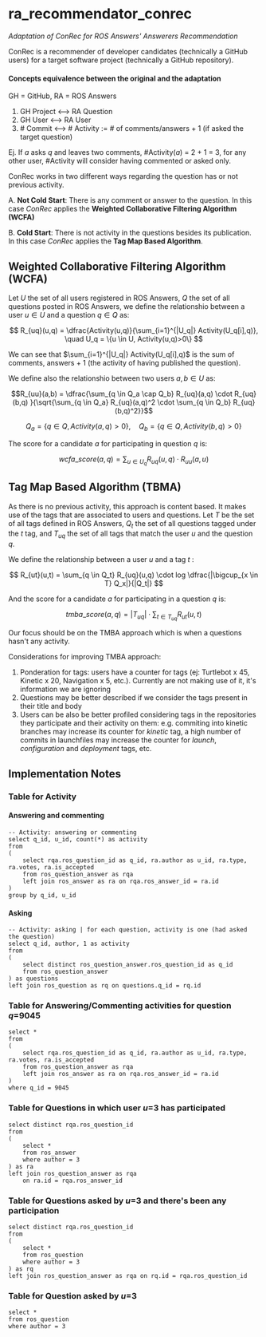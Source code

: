 # ra_recommendator_conrec
*Adaptation of ConRec for ROS Answers' Answerers Recommendation*

ConRec is a recommender of developer candidates (technically a GitHub users) for a target software project (technically a GitHub repository). 

#### Concepts equivalence between the original and the adaptation

GH = GitHub, RA = ROS Answers

1. GH Project <—> RA Question
2. GH User <—> RA  User
3. \# Commit <—> # Activity := # of comments/answers + 1 (if asked the target question)

Ej. If *a* asks *q* and leaves two comments, #Activity(*a*) = 2 + 1 = 3, for any other user, #Activity will consider having commented or asked only.

ConRec works in two different ways regarding the question has or not previous activity. 

A. **Not Cold Start**: There is any comment or answer to the question. In this case *ConRec* applies the **Weighted Collaborative Filtering Algorithm (WCFA)**

B. **Cold Start**: There is not activity in the questions besides its publication. In this case *ConRec* applies the **Tag Map Based Algorithm**. 

## Weighted Collaborative Filtering Algorithm (WCFA)

Let $U$ the set of all users registered in ROS Answers, $Q$ the set of all questions posted in ROS Answers, we define the relationshio between a user $u \in U$ and a question $q \in Q$ as:

$$ R_{uq}(u,q) = \dfrac{Activity(u,q)}{\sum_{i=1}^{|U_q|} Activity(U_q[i],q)}, \quad U_q = \{u \in U, Activity(u,q)>0\} $$ 

We can see that $\sum_{i=1}^{|U_q|} Activity(U_q[i],q)$ is the sum of comments, answers + 1 (the activity of having published the question). 

We define also the relationshio between two users $a, b \in U$ as:

$$R_{uu}(a,b) = \dfrac{\sum_{q \in Q_a \cap Q_b} R_{uq}(a,q) \cdot R_{uq}(b,q) }{\sqrt{\sum_{q \in Q_a} R_{uq}(a,q)^2 \cdot \sum_{q \in Q_b} R_{uq}(b,q)^2}}$$ 

$$Q_a = \{q \in Q, Activity(a,q) > 0\}, \quad Q_b = \{q \in Q, Activity(b,q) > 0\}$$

The score for a candidate $a$ for participating in question $q$ is:

$$wcfa\_score(a,q) = \sum_{u \in U_q} R_{uq}(u,q) \cdot R_{uu}(a,u)$$

## Tag Map Based Algorithm (TBMA)

As there is no previous activity, this approach is content based. It makes use of the tags that are associated to users and questions. Let $T$ be the set of all tags defined in ROS Answers, $Q_t$ the set of all questions tagged under the $t$ tag, and $T_{uq}$ the set of all tags that match the user $u$ and the question $q$. 

We define the relationship between a user $u$ and a tag $t$ : 

$$ R_{ut}(u,t) = \sum_{q \in Q_t} R_{uq}(u,q) \cdot log \dfrac{|\bigcup_{x \in T} Q_x|}{|Q_t|} $$

And the score for a candidate $a$ for participating in a question $q$ is:

$$tmba\_score(a,q) = |T_{uq}| \cdot  \sum_{t \in T_{uq}} R_{ut}(u,t)$$ 



Our focus should be on the TMBA approach which is when a questions hasn't any activity.

Considerations for improving TMBA approach:

1. Ponderation for tags: users have a counter for tags (ej: Turtlebot x 45, Kinetic x 20, Navigation x 5, etc.). Currently are not making use of it, it's information we are ignoring
2. Questions may be better described if we consider the tags present in their title and body
3. Users can be also be better profiled considering tags in the repositories they participate and their activity on them: e.g. commiting into kinetic branches may increase its counter for *kinetic* tag, a high number of commits in launchfiles may increase the counter for *launch*, *configuration* and *deployment* tags, etc.



## Implementation Notes

### Table for Activity

#### Answering and commenting
```sqlite
-- Activity: answering or commenting
select q_id, u_id, count(*) as activity
from
(
	select rqa.ros_question_id as q_id, ra.author as u_id, ra.type, ra.votes, ra.is_accepted
	from ros_question_answer as rqa
	left join ros_answer as ra on rqa.ros_answer_id = ra.id
)
group by q_id, u_id
```

#### Asking
```sqlite
-- Activity: asking | for each question, activity is one (had asked the question)
select q_id, author, 1 as activity
from 
(
	select distinct ros_question_answer.ros_question_id as q_id
	from ros_question_answer
) as questions
left join ros_question as rq on questions.q_id = rq.id
```

### Table for Answering/Commenting activities for question _q_=9045
```sqlite
select *
from
(
	select rqa.ros_question_id as q_id, ra.author as u_id, ra.type, ra.votes, ra.is_accepted
	from ros_question_answer as rqa
	left join ros_answer as ra on rqa.ros_answer_id = ra.id
)
where q_id = 9045 
```

### Table for Questions in which user _u_=3 has participated

```sqlite
select distinct rqa.ros_question_id 
from 
(
	select *
	from ros_answer
	where author = 3
) as ra
left join ros_question_answer as rqa 
	on ra.id = rqa.ros_answer_id
```

### Table for Questions asked by _u_=3 and there's been any participation
```sqlite
select distinct rqa.ros_question_id 
from 
(
	select *
	from ros_question
	where author = 3
) as rq
left join ros_question_answer as rqa on rq.id = rqa.ros_question_id
```

### Table for Question asked by _u_=3
```sqlite
select * 
from ros_question
where author = 3
```